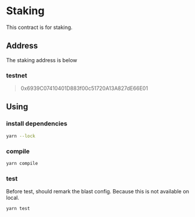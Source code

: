 # Staking

This contract is for staking.

## Address

The staking address is below

### testnet

> 0x6939C07410401D883f00c51720A13A827dE66E01

## Using

### install dependencies

```bash
yarn --lock
```

### compile

```bash
yarn compile
```

### test

Before test, should remark the blast config. Because this is not available on local.

```bash
yarn test
```
